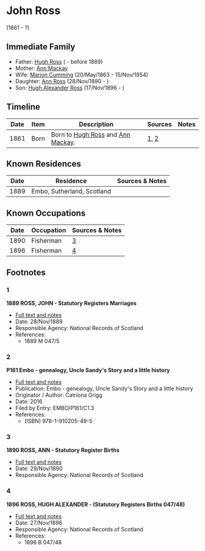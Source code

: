 ﻿---
layout: person
subject_key: i75057664
permalink: /people/i75057664
---

# John Ross
(1861 - ?)

## Immediate Family

* Father: [Hugh Ross](./@10594034@-hugh-ross-b-d1889.md) ( - before 1889)
* Mother: [Ann Mackay](./@59598912@-ann-mackay-b-d.md)
* Wife: [Marion Cumming](./@59851647@-marion-cumming-b1863-5-20-d1954-11-15.md) (20/May/1863 - 15/Nov/1954)
* Daughter: [Ann Ross](./@52613824@-ann-ross-b1890-11-28-d.md) (28/Nov/1890 - )
* Son: [Hugh Alexander Ross](./@22731476@-hugh-alexander-ross-b1896-11-17-d.md) (17/Nov/1896 - )

## Timeline

Date | Item | Description | Sources | Notes
---|---|---|---|---
1861 | Born | Born to [Hugh Ross](./@10594034@-hugh-ross-b-d1889.md) and [Ann Mackay](./@59598912@-ann-mackay-b-d.md). | [1](#1), [2](#2) | 

## Known Residences

Date | Residence | Sources & Notes
---|---|---
1889 | Embo, Sutherland, Scotland | 

## Known Occupations

Date | Occupation | Sources & Notes
---|---|---
1890 | Fisherman | [3](#3)
1896 | Fisherman | [4](#4)

## Footnotes

### 1

**1889 ROSS, JOHN - Statutory Registers Marriages**

* [Full text and notes](../sources/@75160785@-1889-ross,-john-statutory-registers-marriages.md)
* Date: 28/Nov/1889
* Responsible Agency: National Records of Scotland
* References: 
  * 1889 M 047/5

### 2

**P161 Embo - genealogy, Uncle Sandy's Story and a little history**

* [Full text and notes](../sources/@95058656@-p161-embo-genealogy,-uncle-sandy's-story-and-a-little-history.md)
* Publication: Embo - genealogy, Uncle Sandy's Story and a little history
* Originator / Author: Catriona Grigg
* Date: 2016
* Filed by Entry: EMBO/P161/C1.3
* References: 
  * (ISBN) 978-1-910205-49-5

### 3

**1890 ROSS, ANN - Statutory Register Births**

* [Full text and notes](../sources/@32151932@-1890-ross,-ann-statutory-register-births.md)
* Date: 29/Nov/1890
* Responsible Agency: National Records of Scotland

### 4

**1896 ROSS, HUGH ALEXANDER - (Statutory Registers Births 047/48)**

* [Full text and notes](../sources/@39312919@-1896-ross,-hugh-alexander-statutory-registers-births-047-48-.md)
* Date: 27/Nov/1896
* Responsible Agency: National Records of Scotland
* References: 
  * 1896 B 047/48

